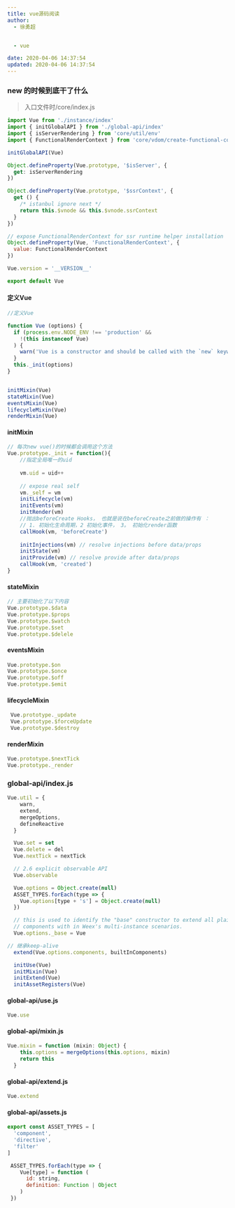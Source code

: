 ```yaml
---
title: vue源码阅读
author:
  - 徐勇超


  - vue

date: 2020-04-06 14:37:54
updated: 2020-04-06 14:37:54
---
```




### new 的时候到底干了什么

> 入口文件时/core/index.js

```javascript
import Vue from './instance/index'
import { initGlobalAPI } from './global-api/index'
import { isServerRendering } from 'core/util/env'
import { FunctionalRenderContext } from 'core/vdom/create-functional-component'

initGlobalAPI(Vue)

Object.defineProperty(Vue.prototype, '$isServer', {
  get: isServerRendering
})

Object.defineProperty(Vue.prototype, '$ssrContext', {
  get () {
    /* istanbul ignore next */
    return this.$vnode && this.$vnode.ssrContext
  }
})

// expose FunctionalRenderContext for ssr runtime helper installation
Object.defineProperty(Vue, 'FunctionalRenderContext', {
  value: FunctionalRenderContext
})

Vue.version = '__VERSION__'

export default Vue

```



#### 定义Vue


```javascript
//定义Vue

function Vue (options) {
  if (process.env.NODE_ENV !== 'production' &&
    !(this instanceof Vue)
  ) {
    warn('Vue is a constructor and should be called with the `new` keyword')
  }
  this._init(options)
}


initMixin(Vue)
stateMixin(Vue)
eventsMixin(Vue)
lifecycleMixin(Vue)
renderMixin(Vue)

```

#### initMixin

```javascript
// 每次new vue()的时候都会调用这个方法
Vue.prototype._init = function(){
	//指定全局唯一的uid
    
    vm.uid = uid++
    
    // expose real self
    vm._self = vm
    initLifecycle(vm)
    initEvents(vm)
    initRender(vm)
    //抛出beforeCreate Hooks， 也就是说在beforeCreate之前做的操作有 ：
    // 1. 初始化生命周期，2 初始化事件， 3。 初始化render函数
    callHook(vm, 'beforeCreate')
    
    initInjections(vm) // resolve injections before data/props
    initState(vm)
    initProvide(vm) // resolve provide after data/props
    callHook(vm, 'created')
}
```

####  stateMixin

```javascript
// 主要初始化了以下内容
Vue.prototype.$data
Vue.prototype.$props
Vue.prototype.$watch
Vue.prototype.$set
Vue.prototype.$delele
```

#### eventsMixin

```javascript
Vue.prototype.$on
Vue.prototype.$once
Vue.prototype.$off
Vue.prototype.$emit
```

#### lifecycleMixin

```javascript
 Vue.prototype._update
 Vue.prototype.$forceUpdate
 Vue.prototype.$destroy
```



#### renderMixin

```javascript
Vue.prototype.$nextTick 
Vue.prototype._render
```



### global-api/index.js

```javascript
Vue.util = {
    warn,
    extend,
    mergeOptions,
    defineReactive
  }

  Vue.set = set
  Vue.delete = del
  Vue.nextTick = nextTick

  // 2.6 explicit observable API
  Vue.observable

  Vue.options = Object.create(null)
  ASSET_TYPES.forEach(type => {
    Vue.options[type + 's'] = Object.create(null)
  })

  // this is used to identify the "base" constructor to extend all plain-object
  // components with in Weex's multi-instance scenarios.
  Vue.options._base = Vue

// 继承keep-alive
  extend(Vue.options.components, builtInComponents)

  initUse(Vue)
  initMixin(Vue)
  initExtend(Vue)
  initAssetRegisters(Vue)
```

#### global-api/use.js

````javascript
Vue.use
````

#### global-api/mixin.js

````javascript
Vue.mixin = function (mixin: Object) {
    this.options = mergeOptions(this.options, mixin)
    return this
  }
````

#### global-api/extend.js

```javascript
Vue.extend
```



#### global-api/assets.js

```javascript
export const ASSET_TYPES = [
  'component',
  'directive',
  'filter'
]

 ASSET_TYPES.forEach(type => {
    Vue[type] = function (
      id: string,
      definition: Function | Object
    )
 })
```

